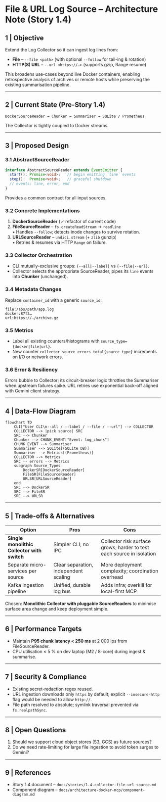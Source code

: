 # File & URL Log Source – Architecture Note (Story 1.4)

## 1 | Objective
Extend the Log Collector so it can ingest log lines from:

* **File** – `--file <path>` (with optional `--follow` for tail-ing & rotation)
* **HTTP(S) URL** – `--url <https://…>` (supports gzip, Range resume)

This broadens use-cases beyond live Docker containers, enabling retrospective analysis of archives or remote hosts while preserving the existing summarisation pipeline.

---

## 2 | Current State (Pre-Story 1.4)
`DockerSourceReader → Chunker → Summariser → SQLite / Prometheus`

The Collector is tightly coupled to Docker streams.

---

## 3 | Proposed Design

### 3.1  AbstractSourceReader
```ts
interface AbstractSourceReader extends EventEmitter {
  start(): Promise<void>;   // begin emitting `line` events
  stop():  Promise<void>;   // graceful shutdown
  // events: line, error, end
}
```
Provides a common contract for all input sources.

### 3.2  Concrete Implementations
1. **DockerSourceReader** (✓ refactor of current code)  
2. **FileSourceReader** – `fs.createReadStream` → `readline`  
   • Handles `--follow`; detects inode changes to survive rotation.  
3. **URLSourceReader** – `undici.stream` (+ `zlib` gunzip)  
   • Retries & resumes via HTTP `Range` on failure.

### 3.3  Collector Orchestration
* CLI mutually-exclusive groups: `{--all|--label}` vs `{--file|--url}`.  
* Collector selects the appropriate SourceReader, pipes its `line` events into **Chunker** (unchanged).

### 3.4  Metadata Changes
Replace `container_id` with a generic `source_id`:
```
file:/abs/path/app.log
docker:87f3…
url:https://…/archive.gz
```

### 3.5  Metrics
* Label all existing counters/histograms with `source_type={docker|file|url}`.  
* New counter `collector_source_errors_total{source_type}` increments on I/O or network errors.

### 3.6  Error & Resiliency
Errors bubble to Collector; its circuit-breaker logic throttles the Summariser when upstream failures spike. URL retries use exponential back-off aligned with Gemini client strategy.

---

## 4 | Data-Flow Diagram
```mermaid
flowchart TD
    CLI["User CLI\n--all / --label / --file / --url"] --> COLLECTOR
    COLLECTOR --> |pick source| SRC
    SRC --> Chunker
    Chunker --> CHUNK_EVENT["Event: log_chunk"]
    CHUNK_EVENT --> Summariser
    Summariser --> SQLite[(SQLite DB)]
    Summariser --> Metrics[(Prometheus)]
    COLLECTOR --> Metrics
    SRC -- errors --> Metrics
    subgraph Source_Types
        DockerSR[DockerSourceReader]
        FileSR[FileSourceReader]
        URLSR[URLSourceReader]
    end
    SRC --> DockerSR
    SRC --> FileSR
    SRC --> URLSR
```

---

## 5 | Trade-offs & Alternatives
| Option | Pros | Cons |
|--------|------|------|
| **Single monolithic Collector with switch** | Simpler CLI; no IPC | Collector risk surface grows; harder to test each source in isolation |
| Separate micro-services per source | Clear separation, independent scaling | More deployment complexity; coordination overhead |
| Kafka ingestion pipeline | Unified, durable log bus | Adds infra; overkill for local-first MCP |

Chosen: **Monolithic Collector with pluggable SourceReaders** to minimise surface area change and keep deployment simple.

---

## 6 | Performance Targets
* Maintain **P95 chunk latency < 250 ms** at 2 000 lps from FileSourceReader.
* CPU utilisation ≤ 5 % on dev laptop (M2 / 8-core) during ingest & summarise.

---

## 7 | Security & Compliance
* Existing secret-redaction regex reused.  
* URL ingestion downloads only `https` by default; explicit `--insecure-http` flag would be needed to allow `http://`.
* File path resolved to absolute; symlink traversal prevented via `fs.realpathSync`.

---

## 8 | Open Questions
1. Should we support cloud object stores (S3, GCS) as future sources?  
2. Do we need rate-limiting for large file ingestion to avoid token surges to Gemini?

---

## 9 | References
* Story 1.4 document – `docs/stories/1.4.collector-file-url-source.md`  
* Component diagram – `docs/architecture-docker-mcp/component-diagram.md` 